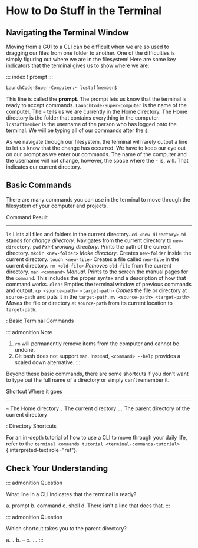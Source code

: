 # How to Do Stuff in the Terminal

## Navigating the Terminal Window

Moving from a GUI to a CLI can be difficult when we are so used to
dragging our files from one folder to another. One of the difficulties
is simply figuring out where we are in the filesystem! Here are some key
indicators that the terminal gives us to show where we are:

::: index
! prompt
:::

``` bash
LaunchCode-Super-Computer:~ lcstaffmember$
```

This line is called the **prompt**. The prompt lets us know that the
terminal is ready to accept commands. `LaunchCode-Super-Computer` is the
name of the computer. The `~` tells us we are currently in the Home
directory. The Home directory is the folder that contains everything in
the computer. `lcstaffmember` is the username of the person who has
logged onto the terminal. We will be typing all of our commands after
the `$`.

As we navigate through our filesystem, the terminal will rarely output a
line to let us know that the change has occurred. We have to keep our
eye out on our prompt as we enter our commands. The name of the computer
and the username will not change, however, the space where the `~` is,
will. That indicates our current directory.

## Basic Commands

There are many commands you can use in the terminal to move through the
filesystem of your computer and projects.

  Command                            Result
  ---------------------------------- -------------------------------------------------------------------------------------------------------------------------------------------------
  `ls`                               Lists all files and folders in the current directory.
  `cd <new-directory>`               `cd` stands for *change directory*. Navigates from the current directory to `new-directory`.
  `pwd`                              *Print working directory*. Prints the path of the current directory.
  `mkdir <new-folder>`               *Make directory*. Creates `new-folder` inside the current directory.
  `touch <new-file>`                 Creates a file called `new-file` in the current directory.
  `rm <old-file>`                    *Removes* `old-file` from the current directory.
  `man <command>`                    *Manual*. Prints to the screen the manual pages for the `command`. This includes the proper syntax and a description of how that command works.
  `clear`                            Empties the terminal window of previous commands and output.
  `cp <source-path> <target-path>`   *Copies* the file or directory at `source-path` and puts it in the `target-path`.
  `mv <source-path> <target-path>`   *Moves* the file or directory at `source-path` from its current location to `target-path`.

  : Basic Terminal Commands

::: admonition
Note

1.  `rm` will permanently remove items from the computer and cannot be
    undone.
2.  Git bash does not support `man`. Instead, `<command> --help`
    provides a scaled down alternative.
:::

Beyond these basic commands, there are some shortcuts if you don\'t want
to type out the full name of a directory or simply can\'t remember it.

  Shortcut   Where it goes
  ---------- -----------------------------------------------
  `~`        The Home directory
  `.`        The current directory
  `..`       The parent directory of the current directory

  : Directory Shortcuts

For an in-depth tutorial of how to use a CLI to move through your daily
life, refer to the
`terminal commands tutorial <terminal-commands-tutorial>`{.interpreted-text
role="ref"}.

## Check Your Understanding

::: admonition
Question

What line in a CLI indicates that the terminal is ready?

a.  prompt
b.  command
c.  shell
d.  There isn\'t a line that does that.
:::

::: admonition
Question

Which shortcut takes you to the parent directory?

a.  `.`
b.  `~`
c.  `..`
:::
